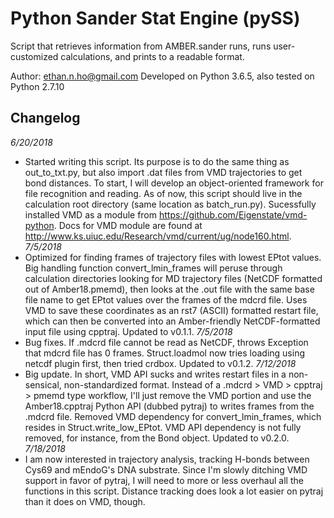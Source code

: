 # Python Sander Stat Engine (pySS)

Script that retrieves information from AMBER.sander runs, runs user-customized calculations, and prints to a readable format.

Author: ethan.n.ho@gmail.com
Developed on Python 3.6.5, also tested on Python 2.7.10

## Changelog

*6/20/2018*
  * Started writing this script. Its purpose is to do the same thing as out_to_txt.py, but also import .dat files from VMD trajectories to get bond distances. To start, I will develop an object-oriented framework for file recognition and reading. As of now, this script should live in the calculation root directory (same location as batch_run.py). Sucessfully installed VMD as a module from https://github.com/Eigenstate/vmd-python. Docs for VMD module are found at http://www.ks.uiuc.edu/Research/vmd/current/ug/node160.html.
*7/5/2018*
  * Optimized for finding frames of trajectory files with lowest EPtot values. Big handling function convert_lmin_frames will peruse through calculation directories looking for MD trajectory files (NetCDF formatted out of Amber18.pmemd), then looks at the .out file with the same base file name to get EPtot values over the frames of the mdcrd file. Uses VMD to save these coordinates as an rst7 (ASCII) formatted restart file, which can then be converted into an Amber-friendly NetCDF-formatted input file using cpptraj. Updated to v0.1.1.
*7/5/2018*
  * Bug fixes. If .mdcrd file cannot be read as NetCDF, throws Exception that mdcrd file has 0 frames. Struct.loadmol now tries loading using netcdf plugin first, then tried crdbox. Updated to v0.1.2.
*7/12/2018*
  * Big update. In short, VMD API sucks and writes restart files in a non-sensical, non-standardized format. Instead of a .mdcrd > VMD > cpptraj > pmemd type workflow, I'll just remove the VMD portion and use the Amber18.cpptraj Python API (dubbed pytraj) to writes frames from the .mdcrd file. Removed VMD dependency for convert_lmin_frames, which resides in Struct.write_low_EPtot. VMD API dependency is not fully removed, for instance, from the Bond object. Updated to v0.2.0.
*7/18/2018*
  * I am now interested in trajectory analysis, tracking H-bonds between Cys69 and mEndoG's DNA substrate. Since I'm slowly ditching VMD support in favor of pytraj, I will need to more or less overhaul all the functions in this script. Distance tracking does look a lot easier on pytraj than it does on VMD, though.

